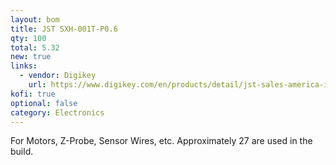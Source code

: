 ```yaml
---
layout: bom
title: JST SXH-001T-P0.6
qty: 100
total: 5.32
new: true
links:
  - vendor: Digikey
    url: https://www.digikey.com/en/products/detail/jst-sales-america-inc/SXH-001T-P0-6N/7041446
kofi: true
optional: false
category: Electronics
---
```


For Motors, Z-Probe, Sensor Wires, etc. Approximately 27 are used in the build.